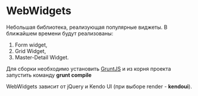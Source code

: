 WebWidgets
==========

Небольшая библиотека, реализующая популярные виджеты.
В ближайшем времени будут реализованы:
1) Form widget,
2) Grid Widget,
3) Master-Detail Widget.

Для сборки необходимо установить [GruntJS](http://gruntjs.com/) и из корня проекта запустить команду **grunt compile**

WebWidgets зависит от jQuery и Kendo UI (при выборе render - **kendoui**).

